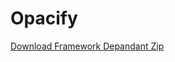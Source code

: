 # Opacify

[Download Framework Depandant Zip](https://github.com/alexgoold/Opacify/raw/master/Opacify.zip "download")
